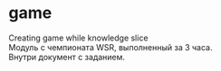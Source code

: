 # game
Creating game while knowledge slice  
Модуль с чемпионата WSR, выполненный за 3 часа.  
Внутри документ с заданием.
